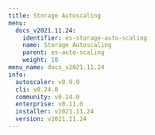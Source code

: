 ```yaml
---
title: Storage Autoscaling
menu:
  docs_v2021.11.24:
    identifier: es-storage-auto-scaling
    name: Storage Autoscaling
    parent: es-auto-scaling
    weight: 10
menu_name: docs_v2021.11.24
info:
  autoscaler: v0.9.0
  cli: v0.24.0
  community: v0.24.0
  enterprise: v0.11.0
  installer: v2021.11.24
  version: v2021.11.24
---
```


